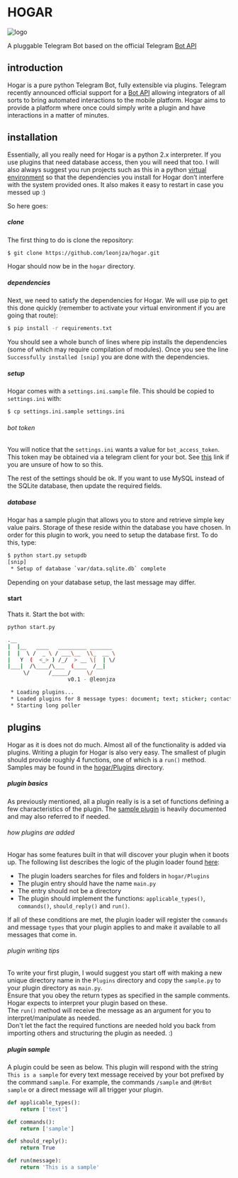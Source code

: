 # HOGAR

![logo](http://i.imgur.com/7aCuc2S.png)

A pluggable Telegram Bot based on the official Telegram [Bot API](https://core.telegram.org/bots/api)

## introduction
Hogar is a pure python Telegram Bot, fully extensible via plugins. Telegram recently announced official support for a [Bot API](https://telegram.org/blog/bot-revolution) allowing integrators of all sorts to bring automated interactions to the mobile platform. Hogar aims to provide a platform where once could simply write a plugin and have interactions in a matter of minutes.

## installation
Essentially, all you really need for Hogar is a python 2.x interpreter. If you use plugins that need database access, then you will need that too. I will also always suggest you run projects such as this in a python [virtual environment](http://docs.python-guide.org/en/latest/dev/virtualenvs/) so that the dependencies you install for Hogar don’t interfere with the system provided ones. It also makes it easy to restart in case you messed up :)

So here goes:

##### clone
The first thing to do is clone the repository:

```bash
$ git clone https://github.com/leonjza/hogar.git
```

Hogar should now be in the `hogar` directory.

##### dependencies
Next, we need to satisfy the dependencies for Hogar. We will use pip to get this done quickly (remember to activate your virtual environment if you are going that route):

```bash
$ pip install -r requirements.txt
```

You should see a whole bunch of lines where pip installs the dependencies (some of which may require compilation of modules). Once you see the line `Successfully installed [snip]` you are done with the dependencies.

##### setup
Hogar comes with a `settings.ini.sample` file. This should be copied to `settings.ini` with:

```bash
$ cp settings.ini.sample settings.ini
```

###### bot token
You will notice that the `settings.ini` wants a value for `bot_access_token`. This token may be obtained via a telegram client for your bot. See [this](https://core.telegram.org/bots#botfather) link if you are unsure of how to so this.

The rest of the settings should be ok. If you want to use MySQL instead of the SQLite database, then update the required fields.

##### database
Hogar has a sample plugin that allows you to store and retrieve simple key value pairs. Storage of these reside within the database you have chosen. In order for this plugin to work, you need to setup the database first. To do this, type:

```bash
$ python start.py setupdb
[snip]
 * Setup of database `var/data.sqlite.db` complete
```

Depending on your database setup, the last message may differ.

#### start
Thats it. Start the bot with:

```bash
python start.py

.__
|  |__   ____   _________ _______
|  |  \ /  _ \ / ___\__  \\_  __ \
|   Y  (  <_> ) /_/  > __ \|  | \/
|___|  /\____/\___  (____  /__|
     \/      /_____/     \/
                   v0.1 - @leonjza

 * Loading plugins...
 * Loaded plugins for 8 message types: document; text; sticker; contact; video; location; photo; audio
 * Starting long poller
```

## plugins
Hogar as it is does not do much. Almost all of the functionality is added via plugins. Writing a plugin for Hogar is also very easy. The smallest of plugin should provide roughly 4 functions, one of which is a `run()` method. Samples may be found in the [hogar/Plugins](https://github.com/leonjza/hogar/tree/master/hogar/Plugins) directory.

##### plugin basics
As previously mentioned, all a plugin really is is a set of functions defining a few characteristics of the plugin. The [sample plugin](https://github.com/leonjza/hogar/blob/master/hogar/Plugins/sample.py) is heavily documented and may also referred to if needed.

###### how plugins are added
Hogar has some features built in that will discover your plugin when it boots up. The following list describes the logic of the plugin loader found [here](https://github.com/leonjza/hogar/blob/master/hogar/Utils/PluginLoader.py):

 * The plugin loaders searches for files and folders in `hogar/Plugins`
 * The plugin entry should have the name `main.py`
 * The entry should not be a directory
 * The plugin should implement the functions: `applicable_types()`, `commands()`, `should_reply()` and `run()`.

If all of these conditions are met, the plugin loader will register the `commands` and message `types` that your plugin applies to and make it available to all messages that come in.

###### plugin writing tips
To write your first plugin, I would suggest you start off with making a new unique directory name in the `Plugins` directory and copy the `sample.py` to your plugin directory as `main.py`.  
Ensure that you obey the return types as specified in the sample comments. Hogar expects to interpret your plugin based on these.  
The `run()` method will receive the message as an argument for you to interpret/manipulate as needed.  
Don't let the fact the required functions are needed hold you back from importing others and structuring the plugin as needed. :)

##### plugin sample
A plugin could be seen as below. This plugin will respond with the string `This is a sample` for every text message received by your bot prefixed by the command `sample`. For example, the commands `/sample` and `@MrBot sample` or a direct message will all trigger your plugin.

```python
def applicable_types():
    return ['text']

def commands():
    return ['sample']

def should_reply():
    return True

def run(message):
    return 'This is a sample'
```
